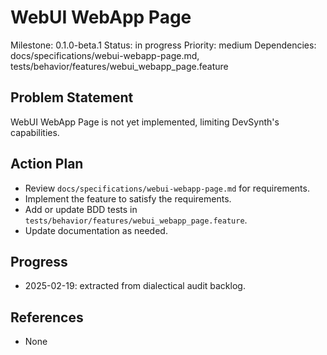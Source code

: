 # WebUI WebApp Page
Milestone: 0.1.0-beta.1
Status: in progress
Priority: medium
Dependencies: docs/specifications/webui-webapp-page.md, tests/behavior/features/webui_webapp_page.feature

## Problem Statement
WebUI WebApp Page is not yet implemented, limiting DevSynth's capabilities.


## Action Plan
- Review `docs/specifications/webui-webapp-page.md` for requirements.
- Implement the feature to satisfy the requirements.
- Add or update BDD tests in `tests/behavior/features/webui_webapp_page.feature`.
- Update documentation as needed.

## Progress
- 2025-02-19: extracted from dialectical audit backlog.

## References
- None
